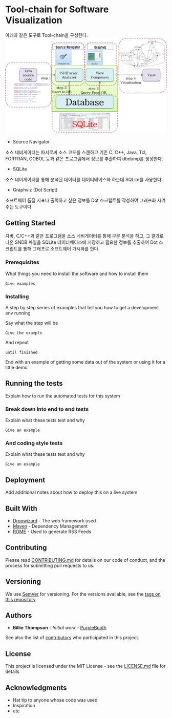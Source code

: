 # Tool-chain for Software Visualization
아래과 같은 도구로 Tool-chain을 구성한다.
![toolchain](./toolchain.png)
* Source Navigator

소스 네비게이터는 파서로써 소스 코드를 스캔하고 기존 C, C++, Java, Tcl, FORTRAN, COBOL 등과 같은 프로그램에서 정보를 추출하여 dbdump를 생성한다.

* SQLite

소스 네이게이터를 통해 분석된 데이터를 데이터베이스화 하는데 SQLite를 사용한다.

* Graphviz (Dot Script)

소프트웨어 품질 지표나 출력하고 싶은 정보를 Dot 스크립트를 작성하여 그래프화 시켜주는 도구이다.

## Getting Started

자바, C/C++과 같은 프로그램을 소스 네비게이터를 통해 구문 분석을 하고, 그 결과로 나온 SNDB 파일을 SQLite 데이터베이스에 저장하고 필요한 정보를 추출하여 Dot 스크립트를 통해 그래프로 소프트웨어 가시화를 한다. 

### Prerequisites

What things you need to install the software and how to install them

```
Give examples
```

### Installing

A step by step series of examples that tell you how to get a development env running

Say what the step will be

```
Give the example
```

And repeat

```
until finished
```

End with an example of getting some data out of the system or using it for a little demo

## Running the tests

Explain how to run the automated tests for this system

### Break down into end to end tests

Explain what these tests test and why

```
Give an example
```

### And coding style tests

Explain what these tests test and why

```
Give an example
```

## Deployment

Add additional notes about how to deploy this on a live system

## Built With

* [Dropwizard](http://www.dropwizard.io/1.0.2/docs/) - The web framework used
* [Maven](https://maven.apache.org/) - Dependency Management
* [ROME](https://rometools.github.io/rome/) - Used to generate RSS Feeds

## Contributing

Please read [CONTRIBUTING.md](https://gist.github.com/PurpleBooth/b24679402957c63ec426) for details on our code of conduct, and the process for submitting pull requests to us.

## Versioning

We use [SemVer](http://semver.org/) for versioning. For the versions available, see the [tags on this repository](https://github.com/your/project/tags). 

## Authors

* **Billie Thompson** - *Initial work* - [PurpleBooth](https://github.com/PurpleBooth)

See also the list of [contributors](https://github.com/your/project/contributors) who participated in this project.

## License

This project is licensed under the MIT License - see the [LICENSE.md](LICENSE.md) file for details

## Acknowledgments

* Hat tip to anyone whose code was used
* Inspiration
* etc
